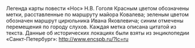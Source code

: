Легенда карты повести «Нос» Н.В. Гоголя
Красным цветом обозначены метки, расставленные по маршруту майора Ковалева; зеленым цветом обозначен маршрут цирюльника Ивана Яковлевича; синим отмечены перемещения по городу слухов. Каждая метка описана цитатой из текста.
Данные об исторических локациях были взяты из энциклопедии «Санкт-Петербург»: http://www.encspb.ru/?lc=ru
